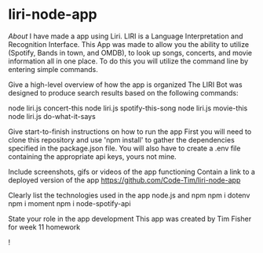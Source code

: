 # liri-node-app

*About*
I have made a app using Liri. LIRI is a Language Interpretation and Recognition Interface. This App was made to allow you the ability to utilize (Spotify, Bands in town, and OMDB), to look up songs, concerts, and movie information all in one place. To do this you will utilize the command line by entering simple commands. 


Give a high-level overview of how the app is organized
The LIRI Bot was designed to produce search results based on the following commands:

node liri.js concert-this
node liri.js spotify-this-song
node liri.js movie-this
node liri.js do-what-it-says

Give start-to-finish instructions on how to run the app
First you will need to clone this repository and use 'npm install' to gather the dependencies specified in the package.json file. You will also have to create a .env file containing the appropriate api keys, yours not mine.

Include screenshots, gifs or videos of the app functioning
Contain a link to a deployed version of the app
https://github.com/Code-Tim/liri-node-app

Clearly list the technologies used in the app
node.js and npm
npm i dotenv
npm i moment
npm i node-spotify-api

State your role in the app development
This app was created by Tim Fisher for week 11 homework

!